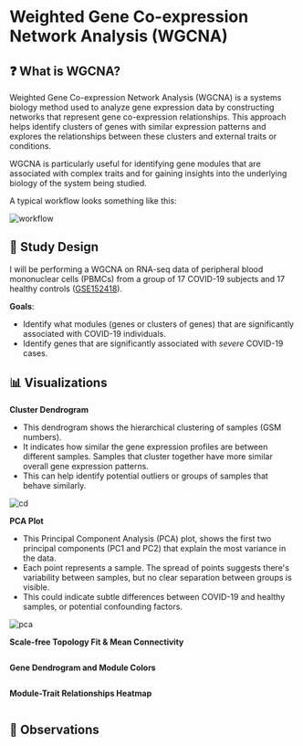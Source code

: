 # Weighted Gene Co-expression Network Analysis (WGCNA)
## ❓ What is WGCNA?
Weighted Gene Co-expression Network Analysis (WGCNA) is a systems biology method used to analyze gene expression data by constructing networks that represent gene co-expression relationships. This approach helps identify clusters of genes with similar expression patterns and explores the relationships between these clusters and external traits or conditions.

WGCNA is particularly useful for identifying gene modules that are associated with complex traits and for gaining insights into the underlying biology of the system being studied.

A typical workflow looks something like this:

![workflow](https://github.com/ndomah001/Weighted-Correlation-Network-Analysis/blob/main/workflow.jpg)

## 📝 Study Design
I will be performing a WGCNA on RNA-seq data of peripheral blood mononuclear cells (PBMCs) from a group of 17 COVID-19 subjects and 17 healthy controls ([GSE152418](https://www.ncbi.nlm.nih.gov/geo/query/acc.cgi?acc=GSE152418)).

**Goals**:
- Identify what modules (genes or clusters of genes) that are significantly associated with COVID-19 individuals.
- Identify genes that are significantly associated with *severe* COVID-19 cases.

## 📊 Visualizations
**Cluster Dendrogram**
- This dendrogram shows the hierarchical clustering of samples (GSM numbers).
- It indicates how similar the gene expression profiles are between different samples. Samples that cluster together have more similar overall gene expression patterns.
- This can help identify potential outliers or groups of samples that behave similarly.

![cd](https://github.com/ndomah001/Weighted-Gene-Co-expression-Network-Analysis/blob/main/1.%20dendrogram.png)

**PCA Plot**
- This Principal Component Analysis (PCA) plot, shows the first two principal components (PC1 and PC2) that explain the most variance in the data.
- Each point represents a sample. The spread of points suggests there's variability between samples, but no clear separation between groups is visible.
- This could indicate subtle differences between COVID-19 and healthy samples, or potential confounding factors.

![pca](https://github.com/ndomah001/Weighted-Gene-Co-expression-Network-Analysis/blob/main/2.%20PCA.png)

**Scale-free Topology Fit & Mean Connectivity**


![]()

**Gene Dendrogram and Module Colors**


![]()

**Module-Trait Relationships Heatmap**


![]()

## 🔬 Observations

